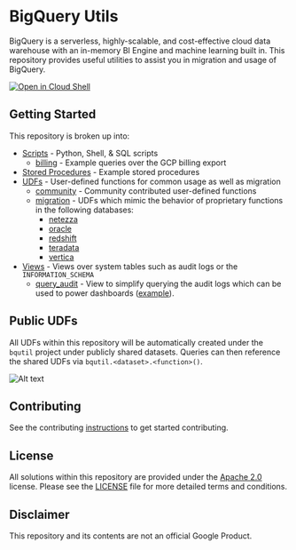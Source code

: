 # BigQuery Utils

BigQuery is a serverless, highly-scalable, and cost-effective cloud data warehouse with an in-memory BI Engine and machine learning built in. This repository provides useful utilities to assist you in migration and usage of
BigQuery.

[![Open in Cloud Shell](http://gstatic.com/cloudssh/images/open-btn.svg)](https://console.cloud.google.com/cloudshell/editor?cloudshell_git_repo=https%3A%2F%2Fgithub.com%2FGoogleCloudPlatform%2Fbigquery-utils.git)

## Getting Started
This repository is broken up into:

* [Scripts](/scripts) - Python, Shell, & SQL scripts
  * [billing](/scripts/billing) - Example queries over the GCP billing export
* [Stored Procedures](/stored_procedures) - Example stored procedures
* [UDFs](/udfs) - User-defined functions for common usage as well as migration
  * [community](/udfs/community) - Community contributed user-defined functions
  * [migration](/udfs/migration) - UDFs which mimic the behavior of proprietary functions in the following databases:
    * [netezza](/udfs/migration/netezza)
    * [oracle](/udfs/migration/oracle)
    * [redshift](/udfs/migration/redshift)
    * [teradata](/udfs/migration/teradata)
    * [vertica](/udfs/migration/vertica)
* [Views](/views) - Views over system tables such as audit logs or the
`INFORMATION_SCHEMA`
  * [query_audit](/views/audit/query_audit.sql) - View to simplify querying the audit logs which can be used to power dashboards  ([example](https://codelabs.developers.google.com/codelabs/bigquery-pricing-workshop/#0)).

## Public UDFs
All UDFs within this repository will be automatically created under the `bqutil` project under publicly shared datasets. Queries can then reference the shared UDFs via `bqutil.<dataset>.<function>()`.

![Alt text](/images/public_udf_architecture.png?raw=true "Public UDFs")


## Contributing
See the contributing [instructions](/CONTRIBUTING.md) to get started contributing.

## License
All solutions within this repository are provided under the [Apache 2.0](https://www.apache.org/licenses/LICENSE-2.0) license. Please see the [LICENSE](/LICENSE) file for more detailed terms and conditions.

## Disclaimer
This repository and its contents are not an official Google Product.
